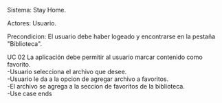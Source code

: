   
Sistema: Stay Home.

Actores: Usuario.

Precondicion: El usuario debe haber logeado y encontrarse en la pestaña "Biblioteca".

UC 02 La aplicación debe permitir al usuario marcar contenido como favorito.<br/>
-Usuario selecciona el archivo que desee.<br/>
-Usuario le da a la opcion de agregar archivo a favoritos.<br/>
-El archivo se agrega a la seccion de favoritos de la biblioteca.<br/>
-Use case ends

